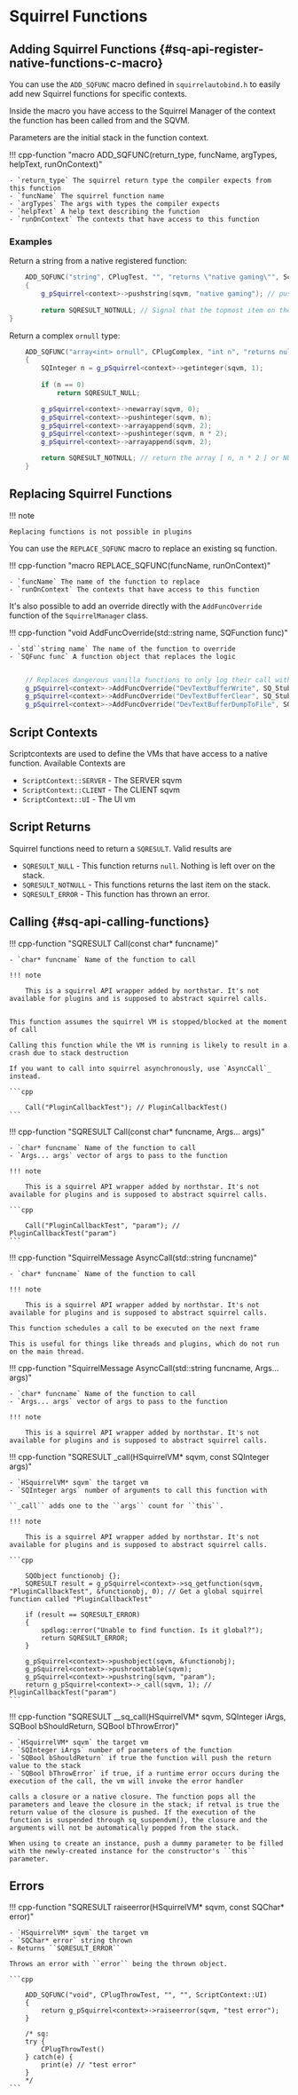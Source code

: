 # Squirrel Functions


## Adding Squirrel Functions {#sq-api-register-native-functions-c-macro}

You can use the ``ADD_SQFUNC`` macro defined in ``squirrelautobind.h`` to easily add new Squirrel functions for specific contexts.

Inside the macro you have access to the Squirrel Manager of the context the function has been called from and the SQVM.

Parameters are the initial stack in the function context.

!!! cpp-function "macro ADD_SQFUNC(return_type, funcName, argTypes, helpText, runOnContext)"

    - `return_type` The squirrel return type the compiler expects from this function
    - `funcName` The squirrel function name
    - `argTypes` The args with types the compiler expects
    - `helpText` A help text describing the function
    - `runOnContext` The contexts that have access to this function

### Examples

Return a string from a native registered function:

```cpp
    ADD_SQFUNC("string", CPlugTest, "", "returns \"native gaming\"", ScriptContext::CLIENT | ScriptContext::SERVER)
    {
        g_pSquirrel<context>->pushstring(sqvm, "native gaming"); // push a string to the stack
        
        return SQRESULT_NOTNULL; // Signal that the topmost item on the stack is returned by this function
}
```

Return a complex ``ornull`` type:

```cpp
    ADD_SQFUNC("array<int> ornull", CPlugComplex, "int n", "returns null", ScriptContext::CLIENT | ScriptContext::SERVER | ScriptContext::UI)
    {
        SQInteger n = g_pSquirrel<context>->getinteger(sqvm, 1);
        
        if (n == 0)
            return SQRESULT_NULL;

        g_pSquirrel<context>->newarray(sqvm, 0);
        g_pSquirrel<context>->pushinteger(sqvm, n);
        g_pSquirrel<context>->arrayappend(sqvm, 2);
        g_pSquirrel<context>->pushinteger(sqvm, n * 2);
        g_pSquirrel<context>->arrayappend(sqvm, 2);

        return SQRESULT_NOTNULL; // return the array [ n, n * 2 ] or NULL if n == 0
    }
```

## Replacing Squirrel Functions

!!! note

    Replacing functions is not possible in plugins

You can use the ``REPLACE_SQFUNC`` macro to replace an existing sq function.

!!! cpp-function "macro REPLACE_SQFUNC(funcName, runOnContext)"

    - `funcName` The name of the function to replace
    - `runOnContext` The contexts that have access to this function

It's also possible to add an override directly with the ``AddFuncOverride`` function of the ``SquirrelManager`` class.

!!! cpp-function "void AddFuncOverride(std::string name, SQFunction func)"

    - `std``string name` The name of the function to override
    - `SQFunc func` A function object that replaces the logic

```cpp

    // Replaces dangerous vanilla functions to only log their call with no further logic.
    g_pSquirrel<context>->AddFuncOverride("DevTextBufferWrite", SQ_StubbedFunc<context, "DevTextBufferWrite">);
    g_pSquirrel<context>->AddFuncOverride("DevTextBufferClear", SQ_StubbedFunc<context, "DevTextBufferClear">);
    g_pSquirrel<context>->AddFuncOverride("DevTextBufferDumpToFile", SQ_StubbedFunc<context, "DevTextBufferDumpToFile">);
```

## Script Contexts

Scriptcontexts are used to define the VMs that have access to a native function. Available Contexts are

- ``ScriptContext::SERVER`` - The SERVER sqvm
- ``ScriptContext::CLIENT`` - The CLIENT sqvm
- ``ScriptContext::UI`` - The UI vm

## Script Returns

Squirrel functions need to return a ``SQRESULT``. Valid results are

- ``SQRESULT_NULL`` - This function returns ``null``. Nothing is left over on the stack.
- ``SQRESULT_NOTNULL`` - This functions returns the last item on the stack.
- ``SQRESULT_ERROR`` - This function has thrown an error.


## Calling {#sq-api-calling-functions}


!!! cpp-function "SQRESULT Call(const char* funcname)"

    - `char* funcname` Name of the function to call

    !!! note

        This is a squirrel API wrapper added by northstar. It's not available for plugins and is supposed to abstract squirrel calls.

    
    This function assumes the squirrel VM is stopped/blocked at the moment of call

    Calling this function while the VM is running is likely to result in a crash due to stack destruction

    If you want to call into squirrel asynchronously, use `AsyncCall`_ instead.

    ```cpp

        Call("PluginCallbackTest"); // PluginCallbackTest()
    ```

!!! cpp-function "SQRESULT Call(const char* funcname, Args... args)"

    - `char* funcname` Name of the function to call
    - `Args... args` vector of args to pass to the function

    !!! note

        This is a squirrel API wrapper added by northstar. It's not available for plugins and is supposed to abstract squirrel calls.

    ```cpp

        Call("PluginCallbackTest", "param"); // PluginCallbackTest("param")
    ```


!!! cpp-function "SquirrelMessage AsyncCall(std::string funcname)"

    - `char* funcname` Name of the function to call

    !!! note

        This is a squirrel API wrapper added by northstar. It's not available for plugins and is supposed to abstract squirrel calls.

    This function schedules a call to be executed on the next frame

    This is useful for things like threads and plugins, which do not run on the main thread.


!!! cpp-function "SquirrelMessage AsyncCall(std::string funcname, Args... args)"

    - `char* funcname` Name of the function to call
    - `Args... args` vector of args to pass to the function

    !!! note

        This is a squirrel API wrapper added by northstar. It's not available for plugins and is supposed to abstract squirrel calls.



!!! cpp-function "SQRESULT _call(HSquirrelVM* sqvm, const SQInteger args)"

    - `HSquirrelVM* sqvm` the target vm
    - `SQInteger args` number of arguments to call this function with

    ``_call`` adds one to the ``args`` count for ``this``.

    !!! note

        This is a squirrel API wrapper added by northstar. It's not available for plugins and is supposed to abstract squirrel calls.

    ```cpp

        SQObject functionobj {};
        SQRESULT result = g_pSquirrel<context>->sq_getfunction(sqvm, "PluginCallbackTest", &functionobj, 0); // Get a global squirrel function called "PluginCallbackTest"

        if (result == SQRESULT_ERROR)
        {
            spdlog::error("Unable to find function. Is it global?");
            return SQRESULT_ERROR;
        }

        g_pSquirrel<context>->pushobject(sqvm, &functionobj);
        g_pSquirrel<context>->pushroottable(sqvm);
        g_pSquirrel<context>->pushstring(sqvm, "param");
        return g_pSquirrel<context>->_call(sqvm, 1); // PluginCallbackTest("param")
    ```


!!! cpp-function "SQRESULT __sq_call(HSquirrelVM* sqvm, SQInteger iArgs, SQBool bShouldReturn, SQBool bThrowError)"

    - `HSquirrelVM* sqvm` the target vm
    - `SQInteger iArgs` number of parameters of the function
    - `SQBool bShouldReturn` if true the function will push the return value to the stack
    - `SQBool bThrowError` if true, if a runtime error occurs during the execution of the call, the vm will invoke the error handler

    calls a closure or a native closure. The function pops all the parameters and leave the closure in the stack; if retval is true the return value of the closure is pushed. If the execution of the function is suspended through sq_suspendvm(), the closure and the arguments will not be automatically popped from the stack.

    When using to create an instance, push a dummy parameter to be filled with the newly-created instance for the constructor's ``this`` parameter.

## Errors


!!! cpp-function "SQRESULT raiseerror(HSquirrelVM* sqvm, const SQChar* error)"

    - `HSquirrelVM* sqvm` the target vm
    - `SQChar* error` string thrown
    - Returns ``SQRESULT_ERROR``

    Throws an error with ``error`` being the thrown object.

    ```cpp

        ADD_SQFUNC("void", CPlugThrowTest, "", "", ScriptContext::UI)
        {
            return g_pSquirrel<context>->raiseerror(sqvm, "test error");
        }

        /* sq:
        try {
            CPlugThrowTest()
        } catch(e) {
            print(e) // "test error"
        }
        */
    ```
